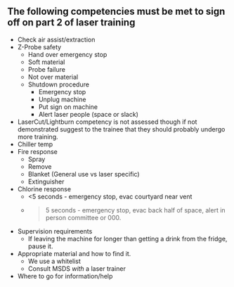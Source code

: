 ## The following competencies must be met to sign off on part 2 of laser training

* Check air assist/extraction
* Z-Probe safety
  * Hand over emergency stop
  * Soft material
  * Probe failure
  * Not over material
  * Shutdown procedure
    * Emergency stop
    * Unplug machine
    * Put sign on machine
    * Alert laser people (space or slack)
* LaserCut/Lightburn competency is not assessed though if not demonstrated suggest to the trainee that they should probably undergo more training.
* Chiller temp
* Fire response
  * Spray
  * Remove
  * Blanket (General use vs laser specific)
  * Extinguisher
* Chlorine response
  * <5 seconds - emergency stop, evac courtyard near vent
  * >5 seconds - emergency stop, evac back half of space, alert in person committee or 000.
* Supervision requirements
  * If leaving the machine for longer than getting a drink from the fridge, pause it.
* Appropriate material and how to find it.
  * We use a whitelist
  * Consult MSDS _with_ a laser trainer
* Where to go for information/help
